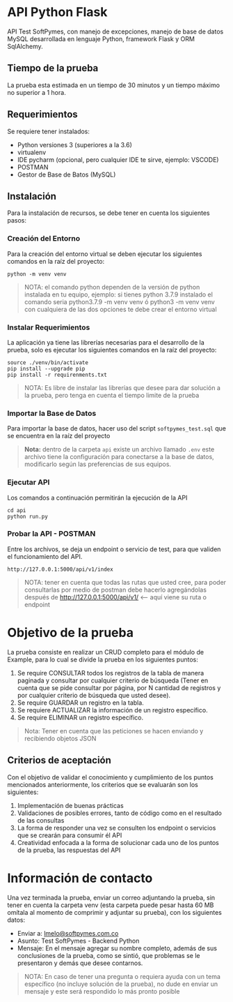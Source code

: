 # API Python Flask
API Test SoftPymes, con manejo de excepciones, manejo de base de datos MySQL
desarrollada en lenguaje Python, framework Flask y ORM SqlAlchemy.

## Tiempo de la prueba
La prueba esta estimada en un tiempo de 30 minutos y un tiempo máximo no superior a 1 hora.

## Requerimientos

Se requiere tener instalados:
- Python versiones 3 (superiores a la 3.6) 
- virtualenv 
- IDE pycharm (opcional, pero cualquier IDE te sirve, ejemplo: VSCODE)
- POSTMAN
- Gestor de Base de Batos (MySQL)

## Instalación
Para la instalación de recursos, se debe tener en cuenta los siguientes pasos:

### Creación del Entorno
Para la creación del entorno virtual se deben ejecutar los siguientes comandos
en la raíz del proyecto:
```
python -m venv venv
```
> NOTA: el comando python dependen de la versión de python instalada en tu equipo,
> ejemplo: si tienes python 3.7.9 instalado el comando seria python3.7.9 -m venv venv
> ó python3 -m venv venv con cualquiera de las dos opciones te debe crear el entorno virtual

### Instalar Requerimientos

La aplicación ya tiene las librerías necesarias para el desarrollo de la prueba, solo 
es ejecutar los siguientes comandos en la raíz del proyecto:

```
source ./venv/bin/activate
pip install --upgrade pip
pip install -r requirenments.txt
```

> NOTA: Es libre de instalar las librerías que desee para dar solución a la prueba, pero tenga en cuenta
> el tiempo limite de la prueba

### Importar la Base de Datos
Para importar la base de datos, hacer uso del script ```softpymes_test.sql``` que se encuentra en la raíz del proyecto

> **Nota:** dentro de la carpeta ```api``` existe un archivo llamado ```.env``` este archivo
> tiene la configuración para conectarse a la base de datos, modificarlo según las preferencias
> de sus equipos.

### Ejecutar API
Los comandos a continuación permitirán la ejecución de la API
```
cd api
python run.py
```

### Probar la API - POSTMAN
Entre los archivos, se deja un endpoint o servicio de test, para que validen el funcionamiento del API.
```
http://127.0.0.1:5000/api/v1/index
```
> NOTA: tener en cuenta que todas las rutas que usted cree, para poder consultarlas por medio de postman
> debe hacerlo agregándolas después de http://127.0.0.1:5000/api/v1/ <-- aquí viene su ruta o endpoint

# Objetivo de la prueba

La prueba consiste en realizar un CRUD completo para el módulo de Example, 
para lo cual se divide la prueba en los siguientes puntos:

1. Se require CONSULTAR todos los registros de la tabla de manera paginada 
   y consultar por cualquier criterio de búsqueda 
   (Tener en cuenta que se pide consultar por página, por N cantidad de registros 
   y por cualquier criterio de búsqueda que usted desee).
2. Se require GUARDAR un registro en la tabla.
3. Se requiere ACTUALIZAR la información de un registro específico.
4. Se require ELIMINAR un registro específico.

> Nota: Tener en cuenta que las peticiones se hacen enviando y recibiendo objetos JSON

## Criterios de aceptación

Con el objetivo de validar el conocimiento y cumplimiento de los puntos mencionados anteriormente,
los criterios que se evaluarán son los siguientes:

1. Implementación de buenas prácticas
2. Validaciones de posibles errores, tanto de código como en el resultado de las consultas
3. La forma de responder una vez se consulten los endpoint o servicios que se crearán para consumir él API
4. Creatividad enfocada a la forma de solucionar cada uno de los puntos de la prueba, las respuestas del API

# Información de contacto
Una vez terminada la prueba, enviar un correo adjuntando la prueba, sin tener en cuenta la carpeta venv 
(esta carpeta puede pesar hasta 60 MB omítala al momento de comprimir y adjuntar su prueba), con los siguientes datos:

- Enviar a: lmelo@softpymes.com.co
- Asunto: Test SoftPymes - Backend Python
- Mensaje: En el mensaje agregar su nombre completo, además de sus conclusiones de la prueba, como se sintió, 
  que problemas se le presentaron y demás que desee contarnos.
  
> NOTA: En caso de tener una pregunta o requiera ayuda con un tema específico (no incluye solución de la prueba), 
> no dude en enviar un mensaje y este será respondido lo más pronto posible


